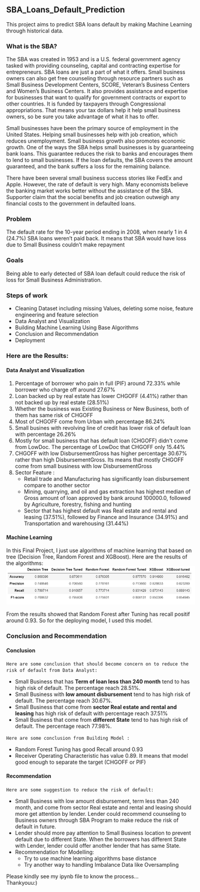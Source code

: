 ## SBA_Loans_Default_Prediction
This project aims to predict SBA loans default by making Machine Learning through historical data.

### What is the SBA?
The SBA was created in 1953 and is a U.S. federal government agency tasked with providing counseling, capital and contracting expertise for entrepreneurs. SBA loans are just a part of what it offers. Small business owners can also get free counseling through resource partners such as Small Business Development Centers, SCORE, Veteran’s Business Centers and Women’s Business Centers. It also provides assistance and expertise for businesses that want to qualify for government contracts or export to other countries. It is funded by taxpayers through Congressional appropriations. That means your tax dollars help it help small business owners, so be sure you take advantage of what it has to offer.

Small businesses have been the primary source of employment in the United States. Helping small businesses help with job creation, which reduces unemployment. Small business growth also promotes economic growth. One of the ways the SBA helps small businesses is by guaranteeing bank loans. This guarantee reduces the risk to banks and encourages them to lend to small businesses. If the loan defaults, the SBA covers the amount guaranteed, and the bank suffers a loss for the remaining balance.

There have been several small business success stories like FedEx and Apple. However, the rate of default is very high. Many economists believe the banking market works better without the assistance of the SBA. Supporter claim that the social benefits and job creation outweigh any financial costs to the government in defaulted loans.

### Problem
The default rate for the 10-year period ending in 2008, when nearly 1 in 4 (24.7%) SBA loans weren’t paid back. It means that SBA would have loss due to Small Business couldn’t make repayment

### Goals
Being able to early detected of SBA loan default could reduce the risk of loss for Small Business Administration.

### Steps of work
- Cleaning Dataset including missing Values, deleting some noise, feature engineering and feature selection
- Data Analyst and Visualization
- Building Machine Learning Using Base Algorithms
- Conclusion and Recommendation
- Deployment

### Here are the Results:
#### Data Analyst and Visualization
1. Percentage of borrower who pain in full (PIF) around 72.33% while borrower who charge off around 27.67%
2. Loan backed up by real estate has lower CHGOFF (4.41%) rather than not backed up by real estate (28.51%)
3. Whether the business was Existing Business or New Business, both of them has same risk of CHGOFF
4. Most of CHGOFF come from Urban with percentage 86.24%
5. Small busines with revolving line of credit has lower risk of default loan with percentage 26.26%
6. Mostly for small business that has default loan (CHGOFF) didn't come from LowDoc. The percentage of LowDoc that CHGOFF only 15.44%
7. CHGOFF with low DisbursementGross has higher percentage 30.67% rather than high DisbursementGross. Its means that mostly CHGOFF come from small business with low DisbursementGross
8. Sector Feature :
    - Retail trade and Manufacturing has significantly loan disbursement compare to another sector
    - Mining, quarrying, and oil and gas extraction  has highest median of Gross amount of loan approved by bank around 100000.0, followed by    Agriculture, forestry, fishing and hunting 
    - Sector that has highest default was Real estate and rental and leasing (37.51%), followed by Finance and Insurance (34.91%) and Transportation and warehousing (31.44%)

    
#### Machine Learning
In this Final Project, I just use algorithms of machine learning that based on tree (Decision Tree, Random Forest and XGBoost). Here are the results of the algorithms:\
![Eval Matrix](Eva_mat_all_model.png)

From the results showed that Random Forest after Tuning has recall positif around 0.93. So for the deploying model, I used this model.

### Conclusion and Recommendation
#### Conclusion
`Here are some conclusion that should become concern on to reduce the risk of default from Data Analyst:`
- Small Business that has **Term of loan less than 240 month** tend to has high risk of default. The percentage reach 28.51%.
- Small Business with **low amount disbursement** tend to  has high risk of default. The percentage reach 30.67%.
- Small Business that come from **sector Real estate and rental and leasing** has high risk of default with percentage reach 37.51%
- Small Business that come from **different State** tend to has high risk of default. The percentage reach 77.98%.

`Here are some conclusion from Building Model :`
 - Random Forest Tuning has good Recall around 0.93
 - Receiver Operating Characteristic has value 0.89. It means that model good enough to separate the target (CHGOFF or PIF)

#### Recommendation
`Here are some suggestion to reduce the risk of default:`
- Small Business with low amount disbursement, term less than 240 month, and come from sector Real estate and rental and leasing should more get attention by lender. Lender could recommend counseling to Business owners through SBA Program to make reduce the risk of default in future.
- Lender should more pay attention to Small Business location to prevent default due to different State. When the borrowers has different State with Lender, lender could offer another lender that has same State.
- Recommendation for Modelling:
    - Try to use machine learning algorithms base distance
    - Try another way to handling Imbalance Data like Oversampling


Please kindly see my ipynb file to know the process...\
Thankyouu:)



